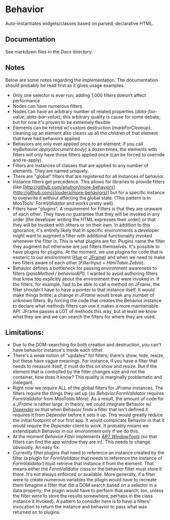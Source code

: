 # Behavior

Auto-instantiates widgets/classes based on parsed, declarative HTML.

## Documentation

See markdown files in the *Docs* directory.

## Notes

Below are some notes regarding the implementation. The documentation should probably be read first as it gives usage examples.

* Only one selector is ever run; adding 1,000 filters doesn't affect performance
* Nodes can have numerous filters
* Nodes can have an arbitrary number of related properties (*data-foo-value*, *data-bar-value*); this arbitrary quality is cause for some debate, but for now it's proven to be extremely flexible
* Elements can be retired w/ custom destruction (*markForCleanup*); cleaning up an element also cleans up all the children of that element that have had behaviors applied
* Behaviors are only ever applied once to an element; if you call *myBehavior.apply(document.body)* a dozen times, the elements with filters will only have those filters applied once (can be forced to override and re-apply).
* Filters are instances of classes that are applied to any number of elements. They are named uniquely.
* There are "global" filters that are registered for all instances of behavior.
* Instance filters get precedence. This allows for libraries to provide filters (like [http://github.com/anutron/more-behaviors](http://github.com/cloudera/more-behaviors)) but for a specific instance to overwrite it without affecting the global state. (This pattern is in MooTools' *FormValidator* and works pretty well).
* Filters have "plugins". A requirement for Filters is that they are unaware of each other. They have no guarantee that they will be invoked in any order (the developer writing the HTML expresses their order) or that they will be invoked with others or on their own. In addition to this ignorance, it's entirely likely that in specific environments a developer might want to augment a filter with additional functionality invoked whenever the filter is. This is what plugins are for. Plugins name the filter they augment but otherwise are just filters themselves. It's possible to have plugins for plugins. At the moment, we use plugins for code that is esoteric to our environment ([Hue](http://github.com/cloudera/hue) or [JFrame](http://github.com/cloudera/jframe)) and when we need to make two filters aware of each other (*FilterInput* + *HtmlTable.Zebra*).
* Behavior defines a bottleneck for passing environment awareness to filters (*passMethod* / *behaviorAPI*). I wanted to avoid authoring filters that knew too explicitly about the environment they were invoked in. If the filters, for example, had to be able to call a method on *JFrame*, the filter shouldn't have to have a pointer to that instance itself. It would make things brittle; a change in *JFrame* would break any number of unknown filters. By forcing the code that creates the Behavior instance to declare what methods filters can use it makes a more maintainable API. JFrame passes a LOT of methods this way, but at least we know what they are and we can search the filters for where they are used.

## Limitations:

* Due to the DOM-searching for both creation and destruction, you can't have behavior instance's inside each other.
* There's a weak notion of "updates" for filters; there's show, hide, resize, but these have vague meanings. For instance, if you have a filter that needs to measure itself, it must do this on show and resize. But if the element that is controlled by the filter changes size and not the container, how does it know? This quality is marginally problematic and inelegant.
* Right now we require ALL of the global filters for *JFrame* instances. The filters require the things they set up (so *Behavior.FormValidator* requires *FormValidator* from MooTools More). As a result, the amount of code for a *JFrame* is rather large. In theory, we could integrate Behavior w/ *[Depender](http://github.com/anutron/depender)* so that when Behavior finds a filter that isn't defined it requires it from *Depender* before it sets it up. This would greatly reduce the initial footprint of our first app. It would complicate Behavior in that it would require the *Depender* client to work. It probably means we extend/patch Behavior in our environment only if we do this.
* At the moment *Behavior.Filter* implements *[ART.WindowTools](http://github.com/cloudera/art-widgets)* (so that filters can find the app window they are in). This needs to change obviously. An easy fix.
* Currently filter plugins that need to reference an instance created by the filter (a plugin for *FormValidator* that needs to reference the instance of *FormValidator*) must retrieve that instance it from the element. That means either the *FormValidator* class or the behavior filter must store it there. It's not always enforced or available. More generally, if a filter were to create numerous variables the plugin would have to recreate them (imagine a filter that did a DOM search based on a selector in a data property; the plugin would have to perform that search, too, unless the filter were to store the results somewhere, perhaps in the class instance it invoked). A pattern to consider here is to have a filters' invocation to return the instance and behavior to pass what was returned on to plugins.